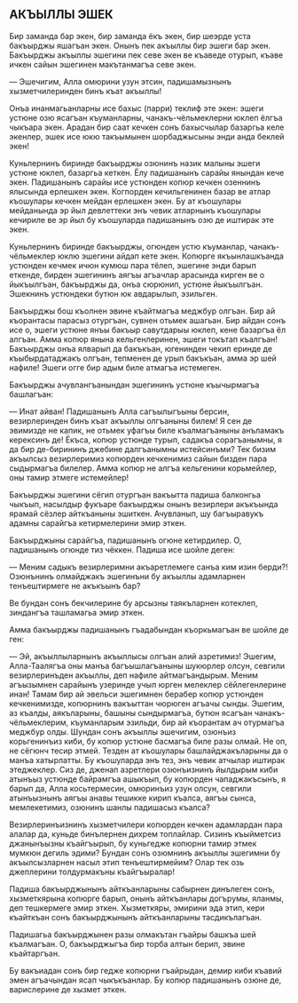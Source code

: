 ## АКЪЫЛЛЫ ЭШЕК

Бир заманда бар экен, бир заманда ёкъ экен, бир шеэрде уста бакъырджы яшагъан экен. Онынъ пек акъыллы бир эшеги бар экен. Бакъырджы акъыллы эшегини пек севе экен ве къаведе отурып, къаве ичкен сайын эшегинен макътанмагъа севе экен.

— Эшечигим, Алла омюрини узун этсин, падишамызнынъ хызметчилеринден бинъ къат акъыллы!

Онъа инанмагьанларны исе бахыс (парри) теклиф эте экен: эшеги устюне озю ясагъан къуманларны, чанакъ-чёльмеклерни юклеп ёлгъа чыкъара экен. Арадан бир саат кечкен сонъ бахысчылар базаргьа келе экенлер, эшек исе юкю такъымынен шорбаджысыны энди анда беклей экен!

Куньлернинъ биринде бакъырджы озюнинъ назик малыны эшеги устюне юклеп, базаргьа кеткен. Ёлу падишанынъ сарайы янындан кече экен. Падишанынъ сарайы исе устюнден копюр кечкен озеннинъ ялысында ерлешкен экен. Когпорден кечильгенинен базар ве атлар къошулары кечкен мейдан ерлешкен экен. Бу ат къошулары мейданында эр йыл девлеттеки энъ чевик атларнынъ къошулары кечириле ве эр йыл бу къошуларда падишанынъ озю де иштирак эте экен.

Куньлернинъ биринде бакъырджы, огюнден устю къуманлар, чанакъ-чёльмеклер юклю эшегини айдап кете экен. Копюрге якъынлашкъанда устюнден кечмек ичюн кумюш пара тёлеп, эшегине энди барып еткенде, бирден эшегининъ аягъы агъачлар арасында кирген ве о йыкъылгъан, бакъырджы да, онъа сюрюнип, устюне йыкъылгъан. Эшекнинъ устюндеки бутюн юк авдарылып, эзильген.

Бакъырджы бош къолнен эвине къайтмагъа меджбур олгъан. Бир ай къорантасы парасыз отургъан, сувнен отьмек ашагьан. Бир айдан сонъ исе о, эшеги устюне янъы бакъыр савутдарыы юклеп, кене базаргъа ёл алгъан. Амма копюр янына кельгенлеринен, эшеги токътап къалгъан! Бакъырджы онъа ялварып да бакъкъан, югенинден чекип еринде де къыбырдатаджакъ олгъан, тепменен де урып бакъкъан, амма эр шей нафиле! Эшеги огге бир адым биле атмагъа истемеген.

Бакъырджы ачувлангъанындан эшегининъ устюне къычырмагъа башлагъан:

— Инат айван! Падишанынъ Алла сагъылыгъыны берсин, везирлеринден бинъ къат акъыллы олгъаныны билем! Я сен де эвимизде не капик, не отьмек уфагъы биле къалмагъаныны анъламакъ керексинъ де! Ёкъса, копюр устюнде турып, садакъа сорагъанымны, я да бир де-бирининъ джебине далгъанымны истейсинъми? Тек бизим акъылсыз везирлеримиз копюрден кечкенимиз сайын бизден пара сыдырмагъа билелер. Амма копюр не алгъа кельгенини корьмейлер, оны тамир этмеге истемейлер!

Бакъырджы эшегини сёгип отургъан вакъытта падиша балконгьа чыкъып, насылдыр фукъаре бакъырджы онынъ везирлери акъкъында ярамай сёзлер айткъаныны эшиткен. Ачувланып, шу багъыравукъ адамны сарайгъа кетирмелерини эмир эткен.

Бакъырджыны сарайгъа, падишанынъ огюне кетирдилер. О, падишанынъ огюнде тиз чёккен. Падиша исе шойле деген:

— Меним садыкъ везирлеримни акъаретлемеге санъа ким изин берди?! Озюнънинъ олмайджакъ эшегинъни бу акъыллы адамларнен тенъештирмеге не акъкъынъ бар?

Ве бундан сонъ бекчилерине бу арсызны таякъларнен котеклеп, зиндангъа ташламагьа эмир эткен.

Амма бакъырджы падишанынъ гъадабындан къоркьмагъан ве шойле де ген:

— Эй, акъыллыларнынъ акъыллысы олгъан алий азретимиз! Эшегим, Алла-Таалягъа оны манъа багъышлагъаныны шукюрлер олсун, севгили везирлеринъден акъыллы, деп нафиле айтмагъандырым. Меним агъызымнен сарайынъ узеринде учып юрген мелеклер сёйлегенлерине инан! Тамам бир ай эвельси эшегимнен берабер копюр устюнден кечкенимизде, копюрнинъ вакъыттан чюрюген агъачы сынды. Эшегим, аз къалды, аякъларыны, башыны сындырмагъа, бутюн ясагъан чанакъ-чёльмеклерим, къуманларым эзильди, бир ай къорантам ач отурмагъа меджбур олды. 
Шундан сонъ акъыллы эшечигим, озюнъиз корьгенинъиз киби, бу копюр устюне басмагъа биле разы олмай. Не оп, не сёгюнч тесир этмей. Тезден ат къошулары башлайджакъларыны да о манъа хатырлатты. Бу къошуларда энъ тез, энъ чевик атчылар иштирак этеджеклер. Сиз де, дженап азретлери озюнъизнинъ йылдырым киби атынъыз устюнде байрамгъа ашыкъып, бу копюрден чападжакъсынъ, я барып да, Алла косьтермесин, омюринъиз узун олсун, севгили атынъызнынъ аягъы анавы тешикке кирип къалса, аягъы сынса, мемлекетимиз, озюнинъ шанлы падишасыз къалса?

Везирлеринъизнинъ хызметчилери копюрден кечкен адамлардан пара алалар да, куньде бинълернен дихрем топлайлар. Сизинъ къыйметсиз джанынъызны къайгъырып, бу куньгедже копюрни тамир этмек мумкюн дегиль эдими? Бундан сонъ озюмнинъ акъыллы эшегимни бу акъылсызларнен насыл этип тенъештирмейим? Олар тек озь джеплерини толдурмакъны къайгъыралар!

Падиша бакъырджынынъ айткъанларыны сабырнен динълеген сонъ, хызметкярына копюрге барып, онынъ айткъанлары догърумы, яланмы, деп тешкермеге эмир эткен. Хызметкяры, эмирини эда этип, кери къайткъан сонъ бакъырджынынъ айткъанларыны тасдикълагъан.

Падишагьа бакъырджынен разы олмакътан гъайры башкъа шей къалмагъан. О, бакъырджыгъа бир торба алтын берип, эвине къайтаргъан.

Бу вакъиадан сонъ бир гедже копюрни гъайрыдан, демир киби къавий эмен агъачындан ясап чыкъкъанлар. Бу копюр падишанынъ озюне де, варислерине де хызмет эткен.
